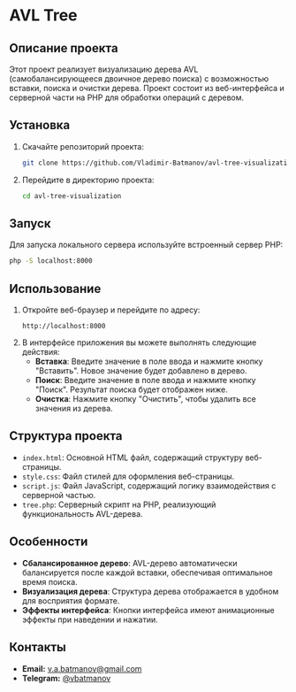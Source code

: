 # AVL Tree

## Описание проекта

Этот проект реализует визуализацию дерева AVL (самобалансирующееся двоичное дерево поиска) с возможностью вставки, поиска и очистки дерева. Проект состоит из веб-интерфейса и серверной части на PHP для обработки операций с деревом.

## Установка

1. Скачайте репозиторий проекта:
    ```bash
    git clone https://github.com/Vladimir-Batmanov/avl-tree-visualization.git
    ```
2. Перейдите в директорию проекта:
    ```bash
    cd avl-tree-visualization
    ```

## Запуск

Для запуска локального сервера используйте встроенный сервер PHP:

```bash
php -S localhost:8000
```

## Использование

1. Откройте веб-браузер и перейдите по адресу:
    ```
    http://localhost:8000
    ```
2. В интерфейсе приложения вы можете выполнять следующие действия:
    - **Вставка**: Введите значение в поле ввода и нажмите кнопку "Вставить". Новое значение будет добавлено в дерево.
    - **Поиск**: Введите значение в поле ввода и нажмите кнопку "Поиск". Результат поиска будет отображен ниже.
    - **Очистка**: Нажмите кнопку "Очистить", чтобы удалить все значения из дерева.

## Структура проекта

- `index.html`: Основной HTML файл, содержащий структуру веб-страницы.
- `style.css`: Файл стилей для оформления веб-страницы.
- `script.js`: Файл JavaScript, содержащий логику взаимодействия с серверной частью.
- `tree.php`: Серверный скрипт на PHP, реализующий функциональность AVL-дерева.

## Особенности

- **Сбалансированное дерево**: AVL-дерево автоматически балансируется после каждой вставки, обеспечивая оптимальное время поиска.
- **Визуализация дерева**: Структура дерева отображается в удобном для восприятия формате.
- **Эффекты интерфейса**: Кнопки интерфейса имеют анимационные эффекты при наведении и нажатии.

## Контакты
- **Email:** v.a.batmanov@gmail.com
- **Telegram:** [@vbatmanov](https://t.me/vbatmanov)



